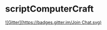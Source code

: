# scriptComputerCraft
[![Gitter](https://badges.gitter.im/Join Chat.svg)](https://gitter.im/MinecraftRussianModdingCommunity/scriptComputerCraft?utm_source=badge&utm_medium=badge&utm_campaign=pr-badge&utm_content=badge)